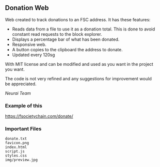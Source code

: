 ## Donation Web

Web created to track donations to an FSC address. It has these features:

- Reads data from a file to use it as a donation total. This is done to avoid constant read requests to the block explorer.
- Displays a percentage bar of what has been donated.
- Responsive web.
- A button copies to the clipboard the address to donate.
- Updated every 120sg

With MIT license and can be modified and used as you want in the project you want. 

The code is not very refined and any suggestions for improvement would be appreciated.

*Neurai Team*

### Example of this

https://fsocietychain.com/donate/

### Important Files
```
donate.txt
favicon.png
index.html
script.js
styles.css
img/preview.jpg
```
